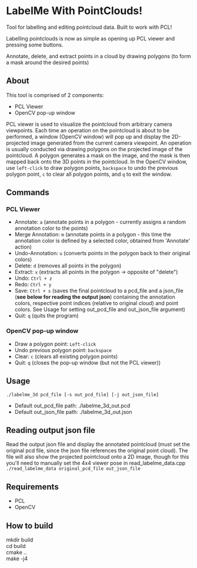 # LabelMe With PointClouds!
Tool for labelling and editing pointcloud data. Built to work with PCL!

Labelling pointclouds is now as simple as opening up PCL viewer and pressing some buttons.

Annotate, delete, and extract points in a cloud by drawing polygons (to form a mask around the desired points)

## About
This tool is comprised of 2 components:
- PCL Viewer
- OpenCV pop-up window

PCL viewer is used to visualize the pointcloud from arbitrary camera viewpoints. 
Each time an operation on the pointcloud is about to be performed, a window (OpenCV window) will pop up and display the 2D-projected image generated from the current camera viewpoint.
An operation is usually conducted via drawing polygons on the projected image of the pointcloud. A polygon generates a mask on the image, and the mask is then mapped back onto the 3D points in the pointcloud.
In the OpenCV window, use `left-click` to draw polygon points, `backspace` to undo the previous polygon point, `c` to clear all polygon points, and `q` to exit the window.

## Commands
### PCL Viewer
- Annotate: `a` (annotate points in a polygon - currently assigns a random annotation color to the points)
- Merge Annotation: `m` (annotate points in a polygon - this time the annotation color is defined by a selected color, obtained from 'Annotate' action)
- Undo-Annotation: `u`  (converts points in the polygon back to their original colors)
- Delete: `d`   (removes all points in the polygon)
- Extract: `x`  (extracts all points in the polygon -> opposite of "delete")
- Undo: `Ctrl + z`
- Redo: `Ctrl + y`
- Save: `Ctrl + s`  (saves the final pointcloud to a pcd_file and a json_file (**see below for reading the output json**) containing the annotation colors, respective point indices (relative to original cloud) and point colors. See Usage for setting out_pcd_file and out_json_file argument)
- Quit: `q`  (quits the program)

### OpenCV pop-up window
- Draw a polygon point: `Left-click`
- Undo previous polygon point: `backspace`
- Clear: `c` (clears all existing polygon points)
- Quit: `q`  (closes the pop-up window (but not the PCL viewer))

## Usage
`./labelme_3d pcd_file [-s out_pcd_file] [-j out_json_file]`  
- Default out_pcd_file path: ./labelme_3d_out.pcd
- Default out_json_file path: ./labelme_3d_out.json

## Reading output json file
Read the output json file and display the annotated pointcloud (must set the original pcd file, since the json file references the original point cloud). The file will also show the projected pointcloud onto a 2D image, though for this you'll need to manually set the 4x4 viewer pose in read_labelme_data.cpp  
`./read_labelme_data original_pcd_file out_json_file`  


## Requirements
- PCL
- OpenCV

## How to build
mkdir build  
cd build  
cmake ..  
make -j4  

